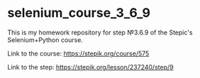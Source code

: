 # selenium_course_3_6_9
This is my homework repository for step №3.6.9 of the Stepic's Selenium+Python course.

Link to the course: https://stepik.org/course/575

Link to the step: https://stepik.org/lesson/237240/step/9
